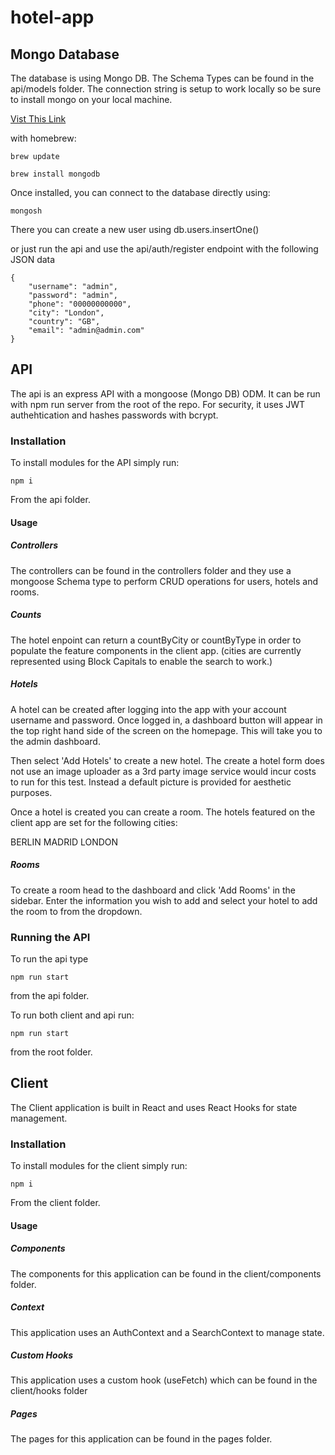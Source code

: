 # hotel-app

## Mongo Database

The database is using Mongo DB. The Schema Types can be found in the api/models folder. The connection string is setup to work locally so be sure to install mongo on your local machine. 

[Vist This Link](https://www.mongodb.com/docs/manual/tutorial/install-mongodb-on-os-x-tarball/)

with homebrew:

```terminal
brew update
```

```terminal
brew install mongodb
```

Once installed, you can connect to the database directly using: 

```terminal 
mongosh
```

There you can create a new user using db.users.insertOne()

or just run the api and use the api/auth/register endpoint with the following JSON data

```
{
    "username": "admin",
    "password": "admin",
    "phone": "00000000000",
    "city": "London",
    "country": "GB",
    "email": "admin@admin.com"
}
```

## API

The api is an express API with a mongoose (Mongo DB) ODM. It can be run with npm run server from the root of the repo. For security, it uses JWT authehtication and hashes passwords with bcrypt. 

### Installation 
To install modules for the API simply run:

```terminal
npm i
```

From the api folder.

#### Usage

##### Controllers

The controllers can be found in the controllers folder and they use a mongoose Schema type to perform CRUD operations for users, hotels and rooms.

##### Counts
The hotel enpoint can return a countByCity or countByType in order to populate the feature components in the client app. (cities are currently represented using Block Capitals to enable the search to work.)

##### Hotels

A hotel can be created after logging into the app with your account username and password. Once logged in, a dashboard button will appear in the top right hand side of the screen on the homepage. This will take you to the admin dashboard. 

Then select 'Add Hotels' to create a new hotel. The create a hotel form does not use an image uploader as a 3rd party image service would incur costs to run for this test. Instead a default picture is provided for aesthetic purposes. 

Once a hotel is created you can create a room. The hotels featured on the client app are set for the following cities:

BERLIN
MADRID
LONDON

##### Rooms

To create a room head to the dashboard and click 'Add Rooms' in the sidebar. Enter the information you wish to add and select your hotel to add the room to from the dropdown. 

### Running the API

To run the api type

```terminal
npm run start
```

from the api folder. 

To run both client and api run: 

```terminal
npm run start 
```

from the root folder.

## Client

The Client application is built in React and uses React Hooks for state management. 


### Installation 
To install modules for the client simply run:

```terminal
npm i
```

From the client folder.


#### Usage

##### Components

The components for this application can be found in the client/components folder. 

##### Context

This application uses an AuthContext and a SearchContext to manage state.

##### Custom Hooks

This application uses a custom hook (useFetch) which can be found in the client/hooks folder

##### Pages

The pages for this application can be found in the pages folder.

